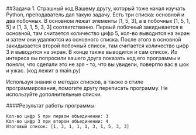 ##Задача 1. Страшный код
Вашему другу, который тоже начал изучать Python, преподаватель дал такую задачу. Есть три списка: основной и два побочных. В основном лежат элементы [1, 5, 3], а в побочных [1, 5, 1, 5] и [1, 3, 1, 5, 3, 3] соответственно. Первый побочный закидывается в основной, там считается количество цифр 5, кол-во выводится на экран и затем они удаляются из основного списка. После этого в основной закидывается второй побочный список, там считается количество цифр 3 и выводится на экран. В конце также выводится и сам список.
Из интереса вы попросили вашего друга показать код его программы и поняли, что сделали это не зря - то, что вы увидели, повергло вас в шок и ужас. (код лежит в main.py)

Используя знания о методах списков, а также о стиле программирования, помогите другу переписать программу. Не используйте дополнительные списки.

####Результат работы программы:
```
Кол-во цифр 5 при первом объединении: 3
Кол-во цифр 3 при втором объединении: 4
Итоговый список: [1, 3, 1, 1, 1, 3, 1, 5, 3, 3]
```
